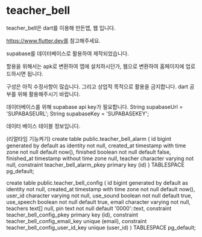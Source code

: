 # teacher_bell

teacher_bell은 dart를 이용해 만든앱, 웹 입니다.

https://www.flutter.dev를 참고해주세요.

supabase를 데이터베이스로 활용하여 제작되었습니다.

할용을 위해서는 apk로 변환하여 앱에 설치하시던가, 웹으로 변환하여 홈페이지에 업로드하시면 됩니다.

구성은 아직 수정사항이 많습니다. 
그리고 상업적 목적으로 활용을 금지합니다. dart 공부를 위해 활용해주시기 바랍니다.

데이터베이스를 위해 supabase api key가 필요합니다.
String supabaseUrl = 'SUPABASEURL';
String supabaseKey = 'SUPABASEKEY';

데이터 베이스 테이블 정보입니다.

(리얼타임 기능켜기)
create table public.teacher_bell_alarm (
  id bigint generated by default as identity not null,
  created_at timestamp with time zone not null default now(),
  finished boolean not null default false,
  finished_at timestamp without time zone null,
  teacher character varying not null,
  constraint teacher_bell_alarm_pkey primary key (id)
) TABLESPACE pg_default;

create table public.teacher_bell_config (
  id bigint generated by default as identity not null,
  created_at timestamp with time zone not null default now(),
  user_id character varying not null,
  use_sound boolean not null default true,
  use_speech boolean not null default true,
  email character varying not null,
  teachers text[] null,
  pin text not null default '0000'::text,
  constraint teacher_bell_config_pkey primary key (id),
  constraint teacher_bell_config_email_key unique (email),
  constraint teacher_bell_config_user_id_key unique (user_id)
) TABLESPACE pg_default;
